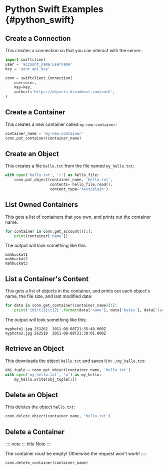 # Python Swift Examples {#python_swift}

## Create a Connection

This creates a connection so that you can interact with the server:

``` python
import swiftclient
user = 'account_name:username'
key = 'your_api_key'

conn = swiftclient.Connection(
    user=user,
    key=key,
    authurl='https://objects.dreamhost.com/auth',
)
```

## Create a Container

This creates a new container called `my-new-container`:

``` python
container_name = 'my-new-container'
conn.put_container(container_name)
```

## Create an Object

This creates a file `hello.txt` from the file named `my_hello.txt`:

``` python
with open('hello.txt', 'r') as hello_file:
    conn.put_object(container_name, 'hello.txt',
                    contents= hello_file.read(),
                    content_type='text/plain')
```

## List Owned Containers

This gets a list of containers that you own, and prints out the
container name:

``` python
for container in conn.get_account()[1]:
    print(container['name'])
```

The output will look something like this:

    mahbuckat1
    mahbuckat2
    mahbuckat3

## List a Container\'s Content

This gets a list of objects in the container, and prints out each
object\'s name, the file size, and last modified date:

``` python
for data in conn.get_container(container_name)[1]:
    print('{0}\t{1}\t{2}'.format(data['name'], data['bytes'], data['last_modified']))
```

The output will look something like this:

    myphoto1.jpg 251262  2011-08-08T21:35:48.000Z
    myphoto2.jpg 262518  2011-08-08T21:38:01.000Z

## Retrieve an Object

This downloads the object `hello.txt` and saves it in `./my_hello.txt`:

``` python
obj_tuple = conn.get_object(container_name, 'hello.txt')
with open('my_hello.txt', 'w') as my_hello:
    my_hello.write(obj_tuple[1])
```

## Delete an Object

This deletes the object `hello.txt`:

``` python
conn.delete_object(container_name, 'hello.txt')
```

## Delete a Container

:::: note
::: title
Note
:::

The container must be empty! Otherwise the request won\'t work!
::::

``` python
conn.delete_container(container_name)
```
